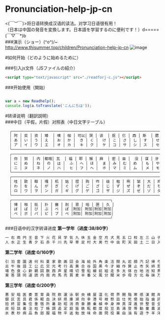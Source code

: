 # Pronunciation-help-jp-cn
<(￣︶￣)>将日语转换成汉语的读法。对学习日语很有用！<br />
（日本は中国の発音を変換します。日本語を学習するのに便利です！）d=====(￣▽￣*)b<br />
###演示（ショー）\(^o^)/~
http://www.thisummer.top/children/Pronunciation-help-jp-cn
![image](https://github.com/Jon-Millent/Pronunciation-help-jp-cn/blob/master/image/bg.png)  

#如何开始（どのように始めるために）<br />


###引入js文件（JSファイルの紹介）
```html
<script type="text/javascript" src="./readforj-c.js"></script>
```

###开始使用（開始）
```javascript

var a = new Readhelp();
console.log(a.toTranslate('こんにちは'));

```


#转译说明（翻訳説明）<br />
###中日（平假，片假）对照表（中日文字テーブル）

```cmd
  ╭──────────────────────────────────────────────────────────────────────────────────────────────────────╮
  │ 阿 │ 奕 │ 资 │ 矮  │ 噢 │ 咖 │ 可以│ 哭 │ 该  │ 抠 │ 仨 │ 西 │ 斯  │ 腮 │ 嗽 │ 搭 │ 期 │ 俗 │ 贷 │  都 │ 拿 │
  │ あ │ い │ う │ え  │ お │ か │  き │ く │  け │ こ │ さ │ し │ す  │ せ │ そ │ た │ ち │ つ │ て │ と  │ な │
  │ ア │ イ │ ウ │ エ  │ オ │ カ │  キ │ ク │  ケ │ コ │ サ │ シ │ ス  │ セ │ ソ │ タ │ チ │ ツ │ テ │ ト  │ ナ │
  ╰──────────────────────────────────────────────────────────────────────────────────────────────────────╯
  ╭──────────────────────────────────────────────────────────────────────────────────────────────────────╮
  │ 你 │ 努  │ 内 │都哦│ 瓦  │ 福 │ 耶 │ 猴 │ 麻  │ 密 │ 亩 │  没 │ 谋 │ 牙 │ 与 │ 悠 │ 答 │ 离 │ 如  │ 待 │ 楼 │
  │ に │ ぬ  │ ね │ の │ は │  ふ │ へ │ ほ │  ま │ み │ む │ め  │ も │ や │ ゆ │ よ │ ら │ り │ る  │ れ │ ろ │
  │ ニ │ ヌ  │ ネ │ ノ │ ハ │  ヒ │ フ │ ヘ │  ホ │ マ │ ミ │ ム  │ メ │ モ │ ヤ │ ユ │ ヨ │ ラ │ リ  │ ル │ レ │
  ╰──────────────────────────────────────────────────────────────────────────────────────────────────────╯
  ╭──────────────────────────────────────────────────────────────────────────────────────────────────────╮
  │ 哇 │ 欧 │ 鞥 │ 嘎 │ 机 │ 姑 │ 捏 │ 购 │ 咋 │ 级 │ 租 │ 咧 │ 邹 │ 大 │ 鸡 │ 资 │ 碟 │ 都 │ 吧 │ 比 │ 不 │ 摆 │
  │ わ │ を │ ん │ が │ ぎ │ ぐ │ げ │ ご │ ざ │ じ │ ず │ ぜ │ ぞ │ だ │ ぢ │ づ │ で │ ど │ ば │ び │ ぶ │ べ │ 
  │ ロ │ ワ │ ヲ │ ン │ ガ │ ギ │ グ │ ゲ │ ゴ │ ザ │ ジ │ ズ │ ゼ │ ゾ │ ダ │ ヂ │ ヅ │ デ │ ド │ バ │ ビ │ ブ │ 
  ╰──────────────────────────────────────────────────────────────────────────────────────────────────────╯
  ╭─────────────────────────────────────────────╮
  │ 博 │ 啪 │ 批 │ 扑 │ 撇 │ 剖 │ 恩 │ 哈 │ 匣 │ 久 │ 
  │ ぼ │ ぱ │ ぴ │ ぷ │ ぺ │ ぽ │附加│ 附加│附加│附加│
  │ ベ │ ボ │ パ │ ピ │ プ │ ペ │附加│ 附加│附加│附加│
  ╰─────────────────────────────────────────────╯
 ```
###日语中的汉字转译进度
**第一学年（进度:38/80字）**
```cmd
一 右 雨 円 王 音 下 火 花 貝 学 気 九 休 玉 金 空 月 犬 見 五 口 校 左 三 山 子 四 糸 字 耳 七 車 手 十 出 女 小 上 森
人 水 正 生 青 夕 石 赤 千 川 先 早 草 足 村 大 男 竹 中 虫 町 天 田 土 二 日 入 年 白 八 百 文 木 本 名 目 立 力 林 六
```
**第二学年（进度:0/160字）**
```cmd
引 羽 雲 園 遠 何 科 夏 家 歌 画 回 会 海 絵 外 角 楽 活 間 丸 岩 顔 汽 記 帰 弓 牛 魚 京 強 教 近 兄 形 計 元 言 原 戸
古 午 後 語 工 公 広 交 光 考 行 高 黄 合 谷 国 黒 今 才 細 作 算 止 市 矢 姉 思 紙 寺 自 時 室 社 弱 首 秋 週 春 書 少 
場 色 食 心 新 親 図 数 西 声 星 晴 切 雪 船 線 前 組 走 多 太 体 台 地 池 知 茶 昼 長 鳥 朝 直 通 弟 店 点 電 刀 冬 当 
東 答 頭 同 道 読 内 南 肉 馬 売 買 麦 半 番 父 風 分 聞 米 歩 母 方 北 毎 妹 万 明 鳴 毛 門 夜 野 友 用 曜 来 里 理 話
```
**第三学年（进度:0/200字）**
```cmd
悪 安 暗 医 委 意 育 員 院 飲 運 泳 駅 央 横 屋 温 化 荷 界 開 階 寒 感 漢 館 岸 起 期 客 究 急 級 宮 球 去 橋 業 曲 局
銀 区 苦 具 君 係 軽 血 決 研 県 庫 湖 向 幸 港 号 根 祭 皿 仕 死 使 始 指 歯 詩 次 事 持 式 実 写 者 主 守 取 酒 受 州 
拾 終 習 集 住 重 宿 所 暑 助 昭 消 商 章 勝 乗 植 申 身 神 真 深 進 世 整 昔 全 相 送 想 息 速 族 他 打 対 待 代 第 題 
炭 短 談 着 注 柱 丁 帳 調 追 定 庭 笛 鉄 転 都 度 投 豆 島 湯 登 等 動 童 農 波 配 倍 箱 畑 発 反 坂 板 皮 悲 美 鼻 筆
氷 表 秒 病 品 負 部 服 福 物 平 返 勉 放 味 命 面 問 役 薬 由 油 有 遊 予 羊 洋 葉 陽 様 落 流 旅 両 緑 礼 列 練 路 和
```

